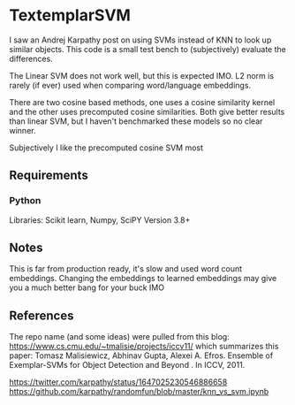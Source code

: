 # TextemplarSVM

I saw an Andrej Karpathy post on using SVMs instead of KNN to look up similar objects. This code is a small test bench to (subjectively) evaluate the differences.

The Linear SVM does not work well, but this is expected IMO. L2 norm is rarely (if ever) used when comparing word/language embeddings.

There are two cosine based methods, one uses a cosine similarity kernel and the other uses precomputed cosine similarities. Both give
better results than linear SVM, but I haven't benchmarked these models so no clear winner. 

Subjectively I like the precomputed cosine SVM most

## Requirements
### Python
Libraries: Scikit learn, Numpy, SciPY
Version 3.8+

## Notes

This is far from production ready, it's slow and used word count embeddings. Changing the embeddings to learned embeddings may give you a
much better bang for your buck IMO

## References

The repo name (and some ideas) were pulled from this blog: https://www.cs.cmu.edu/~tmalisie/projects/iccv11/
which summarizes this paper: 
Tomasz Malisiewicz, Abhinav Gupta, Alexei A. Efros. Ensemble of Exemplar-SVMs for Object Detection and Beyond . In ICCV, 2011.

https://twitter.com/karpathy/status/1647025230546886658
https://github.com/karpathy/randomfun/blob/master/knn_vs_svm.ipynb